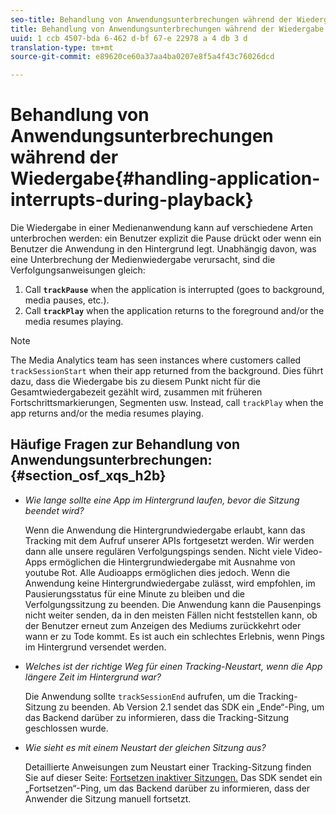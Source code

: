 ```yaml
---
seo-title: Behandlung von Anwendungsunterbrechungen während der Wiedergabe
title: Behandlung von Anwendungsunterbrechungen während der Wiedergabe
uuid: 1 ccb 4507-bda 6-462 d-bf 67-e 22978 a 4 db 3 d
translation-type: tm+mt
source-git-commit: e89620ce60a37aa4ba0207e8f5a4f43c76026dcd

---
```



# Behandlung von Anwendungsunterbrechungen während der Wiedergabe{#handling-application-interrupts-during-playback}

Die Wiedergabe in einer Medienanwendung kann auf verschiedene Arten unterbrochen werden: ein Benutzer explizit die Pause drückt oder wenn ein Benutzer die Anwendung in den Hintergrund legt. Unabhängig davon, was eine Unterbrechung der Medienwiedergabe verursacht, sind die Verfolgungsanweisungen gleich:

1. Call **`trackPause`** when the application is interrupted (goes to background, media pauses, etc.).
1. Call **`trackPlay`** when the application returns to the foreground and/or the media resumes playing.

>[!NOTE]
>
>The Media Analytics team has seen instances where customers called `trackSessionStart` when their app returned from the background. Dies führt dazu, dass die Wiedergabe bis zu diesem Punkt nicht für die Gesamtwiedergabezeit gezählt wird, zusammen mit früheren Fortschrittsmarkierungen, Segmenten usw. Instead, call `trackPlay` when the app returns and/or the media resumes playing.

## Häufige Fragen zur Behandlung von Anwendungsunterbrechungen: {#section_osf_xqs_h2b}

* _Wie lange sollte eine App im Hintergrund laufen, bevor die Sitzung beendet wird?_

   Wenn die Anwendung die Hintergrundwiedergabe erlaubt, kann das Tracking mit dem Aufruf unserer APIs fortgesetzt werden. Wir werden dann alle unsere regulären Verfolgungspings senden. Nicht viele Video-Apps ermöglichen die Hintergrundwiedergabe mit Ausnahme von youtube Rot. Alle Audioapps ermöglichen dies jedoch. Wenn die Anwendung keine Hintergrundwiedergabe zulässt, wird empfohlen, im Pausierungsstatus für eine Minute zu bleiben und die Verfolgungssitzung zu beenden. Die Anwendung kann die Pausenpings nicht weiter senden, da in den meisten Fällen nicht feststellen kann, ob der Benutzer erneut zum Anzeigen des Mediums zurückkehrt oder wann er zu Tode kommt. Es ist auch ein schlechtes Erlebnis, wenn Pings im Hintergrund versendet werden.

* _Welches ist der richtige Weg für einen Tracking-Neustart, wenn die App längere Zeit im Hintergrund war?_

   Die Anwendung sollte `trackSessionEnd` aufrufen, um die Tracking-Sitzung zu beenden. Ab Version 2.1 sendet das SDK ein „Ende“-Ping, um das Backend darüber zu informieren, dass die Tracking-Sitzung geschlossen wurde.

* _Wie sieht es mit einem Neustart der gleichen Sitzung aus?_

   Detaillierte Anweisungen zum Neustart einer Tracking-Sitzung finden Sie auf dieser Seite: [Fortsetzen inaktiver Sitzungen.](/help/sdk-implement/cookbook/resuming-inactive.md) Das SDK sendet ein „Fortsetzen“-Ping, um das Backend darüber zu informieren, dass der Anwender die Sitzung manuell fortsetzt.

